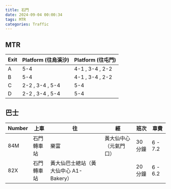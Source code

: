 ```yaml
---
title: 石門
date: 2024-09-04 00:00:34
tags: MTR
categories: Traffic
---
```


## MTR

| Exit | Platform (往烏溪沙) | Platform (往屯門) |
| ---- | ------------------- | ----------------- |
| A    | 5-4                 | 4-1 , 3-4 , 2-2   |
| B    | 5-4                 | 4-1 , 3-4 , 2-2   |
| C    | 2-2 , 3-4 , 5-4     | 5-4               |
| D    | 2-2 , 3-4 , 5-4     | 5-4               |

## 巴士

| Number | 上車       | 往                                     | 經                     | 班次    | 車費    |
| ------ | ---------- | -------------------------------------- | ---------------------- | ------- | ------- |
| 84M    | 石門轉車站 | 樂富                                   | 黃大仙中心（元氣門口） | 30 分鐘 | 6 - 7.2 |
| 82X    | 石門轉車站 | 黃大仙巴士總站（黃大仙中心 A1-Bakery） |                        | 20 分鐘 | 6 - 6.2 |
